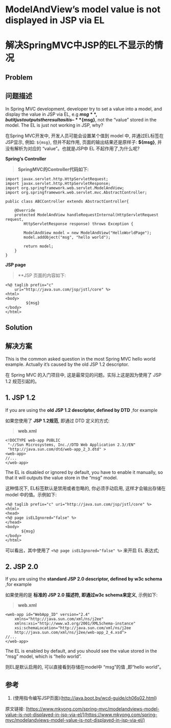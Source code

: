 # ModelAndView’s model value is not displayed in JSP via EL

# 解决SpringMVC中JSP的EL不显示的情况

## Problem

## 问题描述


In Spring MVC development, developer try to set a value into a model, and display the value in JSP via EL, e.g **${msg}**, but it just outputs the result as it is – **${msg}**, not the “value” stored in the model. The EL is just not working in JSP, why?

在Spring MVC开发中, 开发人员可能会设置某个值到 model 中, 并通过EL标签在JSP显示, 例如: `${msg}`, 但并不起作用, 页面的输出结果还是原样子: **${msg}**, 并没有解析为对应的 “value”。也就是JSP中 EL 不起作用了,为什么呢?


**Spring’s Controller**

> **SpringMVC的Controller代码如下:**


    import javax.servlet.http.HttpServletRequest;
    import javax.servlet.http.HttpServletResponse;
    import org.springframework.web.servlet.ModelAndView;
    import org.springframework.web.servlet.mvc.AbstractController;

    public class ABCController extends AbstractController{

    	@Override
    	protected ModelAndView handleRequestInternal(HttpServletRequest request,
    		HttpServletResponse response) throws Exception {

    		ModelAndView model = new ModelAndView("HelloWorldPage");
    		model.addObject("msg", "hello world");

    		return model;
    	}
    }


**JSP page**

> **JSP 页面的内容如下:


	<%@ taglib prefix="c"
		uri="http://java.sun.com/jsp/jstl/core" %>
	<html>
	<body>
		     ${msg}
	</body>
	</html>




## Solution

## 解决方案


This is the common asked question in the most Spring MVC hello world example. Actually it’s caused by the old JSP 1.2 descriptor.

在 Spring MVC 的入门项目中, 这是最常见的问题。实际上这是因为使用了 JSP 1.2 规范引起的。


## 1. JSP 1.2



If you are using the **old JSP 1.2 descriptor, defined by DTD** ,for example

如果您使用了 **JSP 1.2规范**, 即通过 DTD 定义的方式:


> **web.xml**


	<!DOCTYPE web-app PUBLIC
	 "-//Sun Microsystems, Inc.//DTD Web Application 2.3//EN"
	 "http://java.sun.com/dtd/web-app_2_3.dtd" >
	<web-app>
	//...
	</web-app>



The EL is disabled or ignored by default, you have to enable it manually, so that it will outputs the value store in the “msg” model.

这种情况下, EL标签默认是禁用或者忽略的, 你必须手动启用, 这样才会输出存储在 model 中的值。示例如下:


	<%@ taglib prefix="c" uri="http://java.sun.com/jsp/jstl/core" %>
	<html>
	<head>
	<%@ page isELIgnored="false" %>
	</head>
	<body>
		   ${msg}
	</body>
	</html>

可以看出，其中使用了 `<%@ page isELIgnored="false" %>` 来开启 EL 表达式;



## 2. JSP 2.0


If you are using the **standard JSP 2.0 descriptor, defined by w3c schema** ,for example

如果使用的是 **标准的 JSP 2.0 描述符, 即通过w3c schema来定义**, 示例如下:


> **web.xml**


	<web-app id="WebApp_ID" version="2.4"
		xmlns="http://java.sun.com/xml/ns/j2ee"
		xmlns:xsi="http://www.w3.org/2001/XMLSchema-instance"
		xsi:schemaLocation="http://java.sun.com/xml/ns/j2ee
		http://java.sun.com/xml/ns/j2ee/web-app_2_4.xsd">
	//...
	</web-app>


The EL is enabled by default, and you should see the value stored in the “msg” model, which is “hello world”.

则EL是默认启用的, 可以直接看到存储在model中 “msg”的值 ,即“hello world”。


## 参考

1. (使用指令编写JSP页面)(http://java.boot.by/wcd-guide/ch06s02.html)



原文链接: [https://www.mkyong.com/spring-mvc/modelandviews-model-value-is-not-displayed-in-jsp-via-el/](https://www.mkyong.com/spring-mvc/modelandviews-model-value-is-not-displayed-in-jsp-via-el/)
